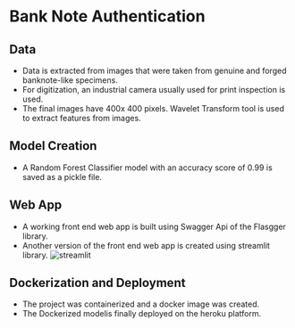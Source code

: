 # Bank Note Authentication 
## Data
* Data is extracted from images that were taken from genuine and forged banknote-like specimens. 
* For digitization, an industrial camera usually used for print inspection is used. 
* The final images have 400x 400 pixels. Wavelet Transform tool is used to extract features from images.

## Model Creation
* A Random Forest Classifier model with an accuracy score of 0.99 is saved as a pickle file.

## Web App
* A working front end web app is built using Swagger Api of the Flasgger library.
* Another version of the front end web app is created using streamlit library.
![streamlit](https://user-images.githubusercontent.com/55072093/146943387-b3ff18a5-1c38-44c6-adda-ef6c2bf5584f.JPG)

## Dockerization and Deployment
* The project was containerized and a docker image was created.
* The Dockerized modelis finally deployed on the heroku platform.





